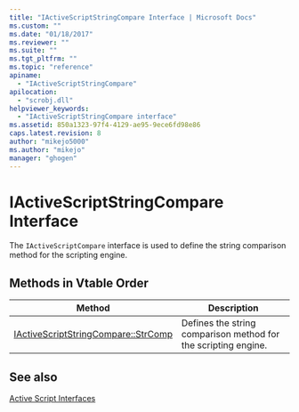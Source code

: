 ```yaml
---
title: "IActiveScriptStringCompare Interface | Microsoft Docs"
ms.custom: ""
ms.date: "01/18/2017"
ms.reviewer: ""
ms.suite: ""
ms.tgt_pltfrm: ""
ms.topic: "reference"
apiname: 
  - "IActiveScriptStringCompare"
apilocation: 
  - "scrobj.dll"
helpviewer_keywords: 
  - "IActiveScriptStringCompare interface"
ms.assetid: 850a1323-97f4-4129-ae95-9ece6fd98e86
caps.latest.revision: 8
author: "mikejo5000"
ms.author: "mikejo"
manager: "ghogen"
---
```

# IActiveScriptStringCompare Interface
The `IActiveScriptCompare` interface is used to define the string comparison method for the scripting engine.  
  
## Methods in Vtable Order  
  
|Method|Description|  
|------------|-----------------|  
|[IActiveScriptStringCompare::StrComp](../../winscript/reference/iactivescriptstringcompare-strcomp.md)|Defines the string comparison method for the scripting engine.|  
  
## See also  
 [Active Script Interfaces](../../winscript/reference/active-script-interfaces.md)